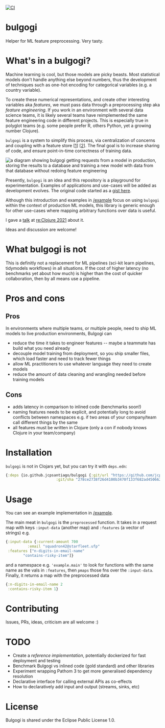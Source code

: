 [![CI](https://github.com/jcpsantiago/bulgogi/actions/workflows/run-tests.yaml/badge.svg)](https://github.com/jcpsantiago/bulgogi/actions/workflows/run-tests.yaml)

# bulgogi
Helper for ML feature preprocessing. Very tasty.

# What's in a bulgogi?

Machine learning is cool, but those models are picky beasts.
Most statistical models don't handle anything else beyond numbers,
thus the development of techniques such as one-hot encoding for 
categorical variables (e.g. a country variable).

To create these numerical representations, and create other interesting
variables aka _features_, we must pass data through a preprocessing step
aka _feature engineering_. If you work in an environment with several data science teams, it is likely several teams have reimplemented the same feature engineering code in different projects. This is especially true in polyglot teams (e.g. some people prefer R, others Python, yet a growing number Clojure).

`bulgogi` is a system to simplify this process, via centralization of
concerns and coupling with a feature store [[1](https://www.tecton.ai/blog/what-is-a-feature-store/)]
[[2](https://medium.com/p/402ade0743b)]. The final goal is to increase sharing of code, and ensure point-in-time correctness of training data.

![a diagram showing bulgogi getting requests from a model in production, storing the results to a database and training a new model with data from that database without redoing feature engineering](/doc/bulgogi_diagram.png "Bulgogi as the central feature repository")

Presently, `bulgogi` is an idea and this repository is a
playground for experimentation. Examples of applications and use-cases will be added as development evolves.
The original code started as a [gist here](https://gist.github.com/jcpsantiago/320e3665a9bd749fc25ede0341c6323c). 

Although this introduction and examples in [/example](https://github.com/jcpsantiago/bulgogi/tree/main/example) 
focus on using `bulgogi` within the context of production ML models, this library is 
generic enough for other use-cases where mapping arbitrary functions over data is useful.

I gave a [talk](https://youtu.be/3C1QQXEg_F8?t=25091) at [re:Clojure 2021](http://www.reclojure.org/#schedule) about it.

Ideas and discussion are welcome!


# What bulgogi is not
This is definitly not a replacement for ML pipelines (sci-kit learn pipelines, tidymodels workflows) in all situations.
If the cost of higher latency (no benchmarks yet about how much) is higher than the cost of quicker collaboration, then by all means use a pipeline.

# Pros and cons
## Pros
In environments where multiple teams, or multiple people, need to ship ML models to live production environments, Bulgogi can
* reduce the time it takes to engineer features -- maybe a teammate has build what you need already
* decouple model training from deployment, so you ship smaller files, which load faster and need to track fewer things
* allow ML practitioners to use whatever language they need to create models
* reduce the amount of data cleaning and wrangling needed before training models

## Cons
* adds latency in comparison to inlined code (benchmarks soon!)
* naming features needs to be explicit, and potentially long to avoid conflicts between namespaces e.g. if two areas of your company/team call different things by the same
* all features must be written in Clojure (only a con if nobody knows Clojure in your team/company)

# Installation

`bulgogi` is not in Clojars yet, but you can try it with `deps.edn`:
```clj
{:deps {io.github.jcpsantiago/bulgogi {:git/url "https://github.com/jcpsantiago/bulgogi/"
				       :git/sha "278ce2738f26d4100b3470f133f682ad450662c4"}}
```

# Usage
You can see an example implementation in [/example](https://github.com/jcpsantiago/bulgogi/tree/main/example).

The main meat in `bulgogi` is the `preprocessed` function.
It takes in a request map with keys `:input-data` (another map) and `:features` (a vector of strings) e.g.
```clj
{:input-data {:current-amount 700
	      :email "squadron42@starfleet.ufp"
 :features ["n-digits-in-email-name" 
	    "contains-risky-item"]}
```

and a namespace e.g. `'example.main'` to look for functions with the same name as the vals in `:features`,
then `pmaps` those fns over the `:input-data`.
Finally, it returns a map with the preprocessed data
```clj
{:n-digits-in-email-name 2
 :contains-risky-item 1}
```

# Contributing
Issues, PRs, ideas, criticism are all welcome :)

# TODO
* Create a _reference implementation_, potentially dockerized for fast deployment and testing
* Benchmark Bulgogi vs inlined code (gold standard) and other libraries
* Experiment wrapping Pathom 3 to get more generalised dependency resolution
* Declarative interface for calling external APIs as co-effects
* How to declaratively add input and output (streams, sinks, etc)

# License
Bulgogi is shared under the Eclipse Public License 1.0.
